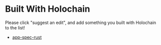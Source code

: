 # Built With Holochain

Please click "suggest an edit", and add something you built with Holochain to the list!

- [app-spec-rust](https://github.com/holochain/app-spec-rust)
